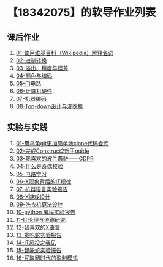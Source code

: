 # 【18342075】的软导作业列表

## 课后作业

1. <a href="hw01">01-使用维基百科（Wikipedia）解释名词</a>
2. <a href="hw02">02-进制转换</a>
3. <a href="hw03">03-溢出、精度与误差</a>
4. <a href="hw04">04-颜色与编码</a>
5. <a href="hw05">05-门电路</a>
6. <a href="hw06">06-计算机硬件</a>
7. <a href="hw07">07-机器编码</a>
8. <a href="hw08">08-Top-down设计与洗衣机</a>
## 实验与实践

1. <a href="lab01" >01-用乌龟git更加简单地clone代码仓库</a>
2. <a href="lab02">02-完成Construct2新手guide</a>
3. <a href="lab03">03-我喜欢的波兰蠢驴——CDPR</a>
4. <a href="lab04">04-什么是奇偶校验</a>
5. [05-电路学习](lab05)
6. [06-X现象背后的IT规律](lab06)
7. <a href="lab07">07-机器语言实验报告</a>
8. [08-X游戏设计](lab08)
9. [09-洗衣机算法设计](lab09)
10. [10-python 编程实验报告](lab10)
11. [11-IT伦理与道德研究](lab11)
12. [12-我喜欢的X语言](lab12)
13. [13-贪吃蛇实验报告](lab13)
14. [14-IT风投之我见](lab14)
15. [15-智能蛇实验报告](lab15)
16. [16-互联网时代的盈利模式](lab16)


<!--## Markdown 语法演示

![](images/exclamation.png) 语法 [demo 文档](demo)， [source](https://github.com/sysu-swi/homework/blob/gh-pages/demo.md)-->



